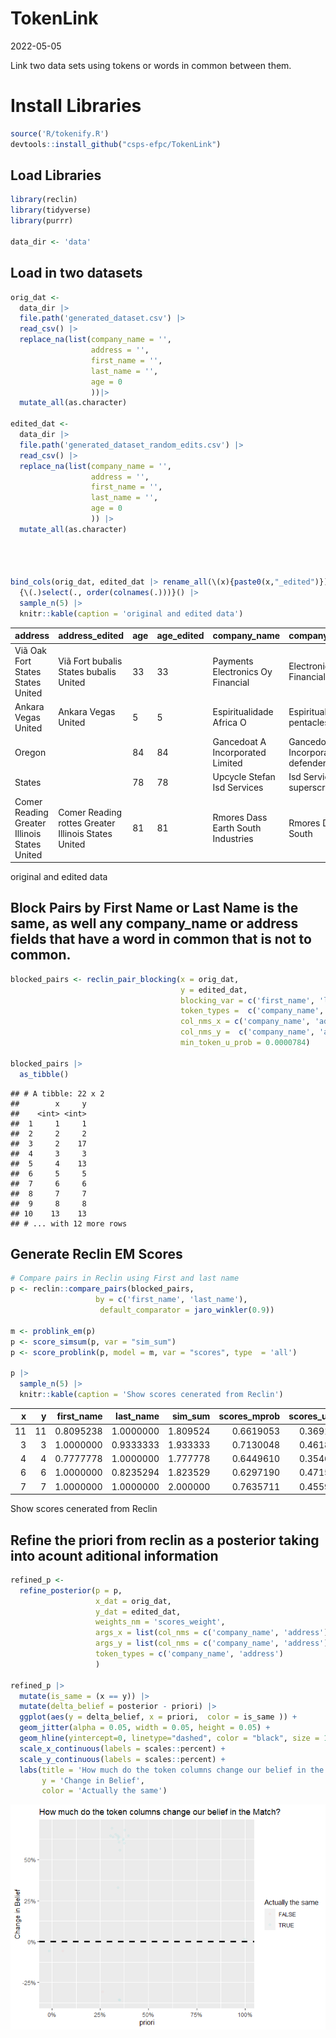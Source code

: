 TokenLink
================
2022-05-05

Link two data sets using tokens or words in common between them.

# Install Libraries

``` r
source('R/tokenify.R')
devtools::install_github("csps-efpc/TokenLink")
```

## Load Libraries

``` r
library(reclin)
library(tidyverse)
library(purrr)

data_dir <- 'data'
```

## Load in two datasets

``` r
orig_dat <- 
  data_dir |> 
  file.path('generated_dataset.csv') |>
  read_csv() |>
  replace_na(list(company_name = '', 
                  address = '', 
                  first_name = '', 
                  last_name = '', 
                  age = 0 
                  ))|>
  mutate_all(as.character)

edited_dat <- 
  data_dir |> 
  file.path('generated_dataset_random_edits.csv') |>
  read_csv() |>
  replace_na(list(company_name = '', 
                  address = '', 
                  first_name = '', 
                  last_name = '', 
                  age = 0 
                  )) |>
  mutate_all(as.character)




bind_cols(orig_dat, edited_dat |> rename_all(\(x){paste0(x,"_edited")})) |> 
  {\(.)select(., order(colnames(.)))}() |>
  sample_n(5) |> 
  knitr::kable(caption = 'original and edited data')
```

| address                                      | address_edited                                      | age | age_edited | company_name                       | company_name_edited                       | first_name | first_name_edited | last_name | last_name_edited  |
|:---------------------------------------------|:----------------------------------------------------|:----|:-----------|:-----------------------------------|:------------------------------------------|:-----------|:------------------|:----------|:------------------|
| Viã Oak Fort States States United            | Viã Fort bubalis States bubalis United              | 33  | 33         | Payments Electronics Oy Financial  | Electronics Oy Financial                  | David      | David dichromaiso | Lauren    | Laure             |
| Ankara Vegas United                          | Ankara Vegas United                                 | 5   | 5          | Espiritualidade Africa O           | Espiritualidade O pentacles               | Samantha   | Samanth           | Ranno     | Ranno             |
| Oregon                                       |                                                     | 84  | 84         | Gancedoat A Incorporated Limited   | Gancedoat A Incorporated Limited defender | Dylan      | Dylan             | Tullison  | Tullison peltless |
| States                                       |                                                     | 78  | 78         | Upcycle Stefan Isd Services        | Isd Services superscribe                  | Isaac      | Isaac             | Goldstein | Gvoldstein        |
| Comer Reading Greater Illinois States United | Comer Reading rottes Greater Illinois States United | 81  | 81         | Rmores Dass Earth South Industries | Rmores Dass Earth South                   | Matthew    | Matthew           | Kleese    | Kleese            |

original and edited data

## Block Pairs by First Name or Last Name is the same, as well any company_name or address fields that have a word in common that is not to common.

``` r
blocked_pairs <- reclin_pair_blocking(x = orig_dat,
                                      y = edited_dat, 
                                      blocking_var = c('first_name', 'last_name'), #Block on Any of these Columns
                                      token_types =  c('company_name', 'address'), #Block on Any of these tokens
                                      col_nms_x = c('company_name', 'address'),    # Column Names
                                      col_nms_y =  c('company_name', 'address'),   # Column Names
                                      min_token_u_prob = 0.0000784)               # min u_prob to consider blocking on

blocked_pairs |>
  as_tibble() 
```

    ## # A tibble: 22 x 2
    ##        x     y
    ##    <int> <int>
    ##  1     1     1
    ##  2     2     2
    ##  3     2    17
    ##  4     3     3
    ##  5     4    13
    ##  6     5     5
    ##  7     6     6
    ##  8     7     7
    ##  9     8     8
    ## 10    13    13
    ## # ... with 12 more rows

## Generate Reclin EM Scores

``` r
# Compare pairs in Reclin using First and last name
p <- reclin::compare_pairs(blocked_pairs, 
                   by = c('first_name', 'last_name'),
                    default_comparator = jaro_winkler(0.9))

m <- problink_em(p)
p <- score_simsum(p, var = "sim_sum")
p <- score_problink(p, model = m, var = "scores", type  = 'all')

p |>
  sample_n(5) |>
  knitr::kable(caption = 'Show scores cenerated from Reclin')
```

|   x |   y | first_name | last_name |  sim_sum | scores_mprob | scores_uprob | scores_mpost | scores_upost | scores_weight |
|----:|----:|-----------:|----------:|---------:|-------------:|-------------:|-------------:|-------------:|--------------:|
|  11 |  11 |  0.8095238 | 1.0000000 | 1.809524 |    0.6619053 |    0.3691278 |    0.7196689 |    0.2803311 |     0.5839794 |
|   3 |   3 |  1.0000000 | 0.9333333 | 1.933333 |    0.7130048 |    0.4618474 |    0.6884952 |    0.3115048 |     0.4342535 |
|   4 |   4 |  0.7777778 | 1.0000000 | 1.777778 |    0.6449610 |    0.3546526 |    0.7224990 |    0.2775010 |     0.5980511 |
|   6 |   6 |  1.0000000 | 0.8235294 | 1.823529 |    0.6297190 |    0.4715125 |    0.6565976 |    0.3434024 |     0.2893280 |
|   7 |   7 |  1.0000000 | 1.0000000 | 2.000000 |    0.7635711 |    0.4559793 |    0.7056602 |    0.2943398 |     0.5155588 |

Show scores cenerated from Reclin

## Refine the priori from reclin as a posterior taking into acount aditional information

``` r
refined_p <- 
  refine_posterior(p = p, 
                   x_dat = orig_dat, 
                   y_dat = edited_dat, 
                   weights_nm = 'scores_weight',
                   args_x = list(col_nms = c('company_name', 'address')),
                   args_y = list(col_nms = c('company_name', 'address')),
                   token_types = c('company_name', 'address')
                   )

refined_p |> 
  mutate(is_same = (x == y)) |>
  mutate(delta_belief = posterior - priori) |> 
  ggplot(aes(y = delta_belief, x = priori,  color = is_same )) + 
  geom_jitter(alpha = 0.05, width = 0.05, height = 0.05) +
  geom_hline(yintercept=0, linetype="dashed", color = "black", size = 1.25) +
  scale_x_continuous(labels = scales::percent) +
  scale_y_continuous(labels = scales::percent) +
  labs(title = 'How much do the token columns change our belief in the Match?',
       y = 'Change in Belief', 
       color = 'Actually the same')
```

![](reclin_files/figure-gfm/refine-1.png)<!-- -->
